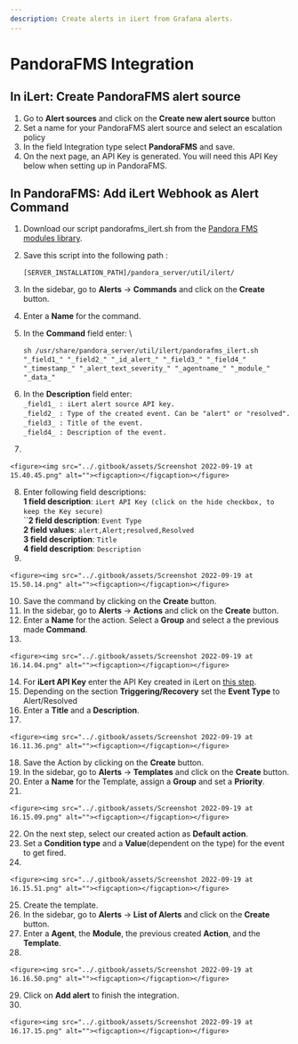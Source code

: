 ```yaml
---
description: Create alerts in iLert from Grafana alerts.
---
```


# PandoraFMS Integration

## In iLert: Create PandoraFMS alert source

1. Go to **Alert sources** and click on the **Create new alert source** button
2. Set a name for your PandoraFMS alert source and select an escalation policy
3. In the field Integration type select **PandoraFMS** and save.
4. On the next page, an API Key is generated. You will need this API Key below when setting up in PandoraFMS.

## In PandoraFMS: Add iLert Webhook as Alert Command

1. Download our script pandorafms\_ilert.sh from the [Pandora FMS modules library](https://pandorafms.com/library/).
2.  Save this script into the following path :

    ```
    [SERVER_INSTALLATION_PATH]/pandora_server/util/ilert/
    ```
3. In the sidebar, go to **Alerts** -> **Commands** and click on the **Create** button.
4. Enter a **Name** for the command.
5.  In the **Command** field enter: \


    ```
    sh /usr/share/pandora_server/util/ilert/pandorafms_ilert.sh "_field1_" "_field2_" "_id_alert_" "_field3_" "_field4_" "_timestamp_" "_alert_text_severity_" "_agentname_" "_module_" "_data_"
    ```


6. In the **Description** field enter: \
   `_field1_ : iLert alert source API key.`\
   `_field2_ : Type of the created event. Can be "alert" or "resolved".`\
   `_field3_ : Title of the event.`\
   `_field4_ : Description of the event.`
7.

    <figure><img src="../.gitbook/assets/Screenshot 2022-09-19 at 15.40.45.png" alt=""><figcaption></figcaption></figure>
8. Enter following field descriptions:\
   **1 field description**: `iLert API Key (click on the hide checkbox, to keep the Key secure)`\
   ``**2 field description**: `Event Type`\
   **2 field values**:          `alert,Alert;resolved,Resolved`\
   **3 field description**: `Title`\
   **4 field description**: `Description`
9.

    <figure><img src="../.gitbook/assets/Screenshot 2022-09-19 at 15.50.14.png" alt=""><figcaption></figcaption></figure>
10. Save the command by clicking on the **Create** button.
11. In the sidebar, go to **Alerts** -> **Actions** and click on the **Create** button.
12. Enter a **Name** for the action. Select a **Group** and select a the previous made **Command**.
13.

    <figure><img src="../.gitbook/assets/Screenshot 2022-09-19 at 16.14.04.png" alt=""><figcaption></figcaption></figure>
14. For **iLert API Key** enter the API Key created in iLert on [this step](pandorafms-integration.md#in-ilert-create-pandorafms-alert-source).
15. Depending on the section **Triggering/Recovery** set the **Event Type** to Alert/Resolved
16. Enter a **Title** and a **Description**.
17.

    <figure><img src="../.gitbook/assets/Screenshot 2022-09-19 at 16.11.36.png" alt=""><figcaption></figcaption></figure>
18. Save the Action by clicking on the **Create** button.
19. In the sidebar, go to **Alerts** -> **Templates** and click on the **Create** button.
20. Enter a **Name** for the Template, assign a **Group** and set a **Priority**.
21.

    <figure><img src="../.gitbook/assets/Screenshot 2022-09-19 at 16.15.09.png" alt=""><figcaption></figcaption></figure>
22. On the next step, select our created action as **Default action**.
23. Set a **Condition type** and a **Value**(dependent on the type) for the event to get fired.
24.

    <figure><img src="../.gitbook/assets/Screenshot 2022-09-19 at 16.15.51.png" alt=""><figcaption></figcaption></figure>
25. Create the template.
26. In the sidebar, go to **Alerts** -> **List of Alerts** and click on the **Create** button.
27. Enter a **Agent**, the **Module**, the previous created **Action**, and the **Template**.
28.

    <figure><img src="../.gitbook/assets/Screenshot 2022-09-19 at 16.16.50.png" alt=""><figcaption></figcaption></figure>
29. Click on **Add alert** to finish the integration.
30.

    <figure><img src="../.gitbook/assets/Screenshot 2022-09-19 at 16.17.15.png" alt=""><figcaption></figcaption></figure>
